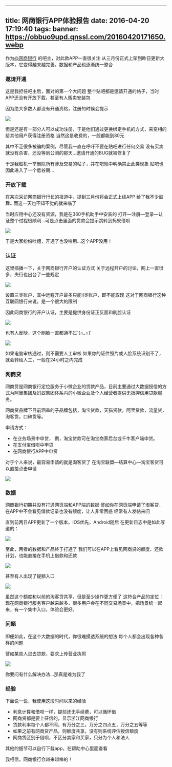 
---
title: 网商银行APP体验报告
date: 2016-04-20 17:19:40
tags:
banner: https://obbuo9upd.qnssl.com/20160420171650.webp
---
作为[@网商银行](https://tieba.baidu.com/f?kw=%E7%BD%91%E5%95%86%E9%93%B6%E8%A1%8C&fr=home&fp=0&ie=utf-8) 的吧主，对此款APP一直很关注
从三月份正式上架到昨日更新大版本，它变得越来越完善，数据和产品也逐渐统一整合

<!--more-->

### 邀请开通

这是我担任吧主后，面对的第一个大问题
整个贴吧都是邀请开通的帖子，当时APP还没有开放下载，甚至有人贩卖安装包

因为绝大多数人都没有开通资格，注册的时候会提示

![](https://obbuo9upd.qnssl.com/20160420162246.jpg)

但是还是有一部分人可以成功注册，于是他们通过更换绑定手机的方式，来变相的给其他用户获得注册资格
当然这是收费的，一般都能到80元

其中不乏很多被骗的案例，尽管我一直在呼吁不要在贴吧进行任何交易
没有买卖就没有杀害，还没等到公测的那天...邀请开通的BUG就被修复了

于是我趁机一举删除所有涉及交易的帖子，并在吧规中明确禁止此类现象
贴吧也因此进入了一个低谷期...

### 开放下载

在某次采访网商银行行长的报道中，提到三月份将会正式上线APP
给了我不少鼓舞...而这一天也不知不觉的就来临了

当时应用中心还没有资源，我是在360手机助手中安装的
打开—注册—登录—认证整个过程很顺利...可是点击里面的贷款会提示跳转到蚂蚁借呗

![](https://obbuo9upd.qnssl.com/20160420163215.jpg)

于是大家纷纷吐槽，开通了也没啥用...这个APP没用！

### 认证

这里插播一下，关于网商银行开户的认证方式
关于远程开户的讨论，网上一直很多，央行也出台了一些规定

![](https://obbuo9upd.qnssl.com/20160420.jpg)

设置三类账户，其中远程开户最多只能Ⅱ类账户，即不能取现
这对于网商银行这种互联网银行来说，是一个很大的限制

因此网商银行的开户认证，主要是提供身份证正反面和刷脸认证

![](https://obbuo9upd.qnssl.com/20160420163818.png)

也有人反映，这个刷脸一直都通不过`(*∩_∩*)′

![](https://obbuo9upd.qnssl.com/20160420163825.jpg)

如果电脑审核通过，则不需要人工审核
如果你的证件照片或人脸系统识别不了，就会转给人工，一般在24小时之内完成

### 网商贷

网商贷是网商银行定位服务于小微企业的贷款产品，目前主要通过大数据授信的方式为阿里集团及蚂蚁集团体系内的小微企业及个人经营者提供无抵押信用贷款服务。

网商贷品牌下目前涵盖的子品牌包括，淘宝贷款，天猫贷款，阿里贷款，流量贷，淘客贷，口碑贷等。

申请方式：

- 在业务场景中申贷，
例，淘宝贷款可在淘宝商家后台或千牛客户端申贷。
- 在支付宝借呗中申贷 
- 在网商银行APP中申贷

对于个人来说，最容易申请的就是淘客贷了
在淘宝联盟—结算中心—淘宝客贷可以直接点击申请

![](https://obbuo9upd.qnssl.com/20160420164709.jpg)

### 数据

网商银行初期并没有打通网页端和APP端的数据
譬如你在网页端申请了淘客贷，在APP中不会看见借款记录也没有额度，让人非常困惑
经常有人发帖来问

直到前两日APP更新了一个版本，IOS优先，Android随后
在更新日志中是如此写道的：

![](https://obbuo9upd.qnssl.com/20160420165239.jpg)

至此，两者的数据和产品终于打通了
我们可以在APP上看见网商贷的额度、还款计划，也能直接在手机上借款和还款

![](https://obbuo9upd.qnssl.com/201604201655.jpg)

甚至有人出现了提额入口

![](https://obbuo9upd.qnssl.com/20160420165850.jpg)

虽然这个额度和以前的淘客贷共享，但是至少操作更方便了
这符合产品的定位：现在网商银行服务客户越来越多，很多用户会在不同交易场景中，把场景统一起来，有一个集中入口，体验会更好。

### 问题

即便如此，在这个大数据的时代，你很难摸透系统的想法
每个人都会出现各种各样的问题

譬如某些人进去贷款，要求上传营业执照

![](https://obbuo9upd.qnssl.com/20160420170216.jpg)

你要问有什么解决办法...那真是难为我了

### 经验

下面说一说，我使用这段时间以来的经验

- 利息计算和借呗一样，提前还无手续费，可以循环借
- 网商贷都是要上征信的，显示浙江网商银行
- 贷款利率每个人都不同，有万分之三，万分之四点五，万分之五等等
- 如果之前有网商贷产品，则额度共享，没有则系统评估授信额度
- 网商贷区别于借呗，不区分卖家和买家，只分为个人和法人


其他的细节可以自行下载app，在帮助中心里面查看

我相信，网商银行会越来越棒的！

